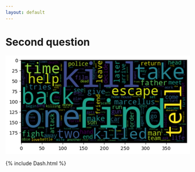 ```yaml
---
layout: default
---
```


# Second question

![image](assets/img/essai.png)

{% include Dash.html %}

